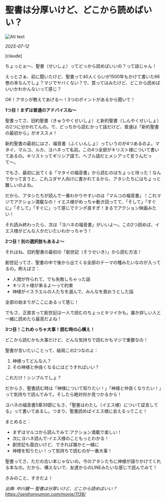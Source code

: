 # 聖書は分厚いけど、どこから読めばいい？

![Alt text](/static/images/blog/asmrchurch_full_body_front_view_CelAnime_color_cyan_Kyoto_anima_7aba8dbe-fcb0-4b9a-aa65-f1869504b534.png)

*2025-07-12*

[claude]

ちょっとぉ〜、聖書（せいしょ）ってどっから読めばいいの？って話じゃん！

えっとさぁ、前に聞いたけど、聖書って40人くらいが1500年もかけて書いた66巻の本なんでしょ？マジでヤバくない？で、買ってはみたけど、どこから読めばいいかわかんないって感じ？

OK！アタシが教えてあげる〜！3つのポイントがあるから聞いて！

**1つ目！まずは普通のアドバイスね〜**

聖書ってさ、旧約聖書（きゅうやくせいしょ）と新約聖書（しんやくせいしょ）の2つに分かれてんの。で、どっちから読むかって話だけど、普通は「新約聖書の最初から」がオススメ！

新約聖書の最初にはさ、福音書（ふくいんしょ）っていうのが4つあるのよ。マタイ、マルコ、ルカ、ヨハネって名前。この4つ全部がキリスト様について書いてあるの。キリストってギリシア語で、ヘブル語だとメシアって言うんだって〜。

でもさ、最初に出てくる「マタイの福音書」から読むのはちょっと待った！なんでかって言うと、これユダヤ人向けに書かれてるから、アタシたちにはちょっと難しいのよね。

だから、アタシたちが読んで一番わかりやすいのは「マルコの福音書」！これマジでアクション満載なの！イエス様がめっちゃ動き回ってて、「そして」「すぐに」「そして」「すぐに」って感じでテンポ良すぎ！まるでアクション映画みたい！

それ読み終わったら、次は「ヨハネの福音書」がいいよ〜。この2つ読めば、イエス様がどんな人かだいたいわかっちゃう！

**2つ目！別の選択肢もあるよ〜**

それはね、旧約聖書の最初の「創世記（そうせいき）」から読む方法！

創世記ってさ、聖書の中で後から出てくる全部のテーマの種みたいなのが入ってるの。例えばさ：
- 人間が作られて、でも失敗しちゃった話
- キリスト様が来るよ〜って約束
- 神様がイスラエルの人たちを選んで、みんなを救おうとした話

全部の始まりがここにあるって感じ！

でもさ、正直言って創世記は一人で読むのちょっとキツイかも。誰か詳しい人と一緒に読めたら最高だよね！

**3つ目！これめっちゃ大事！読む時の心構え！**

どこから読むかも大事だけど、どんな気持ちで読むかもマジで重要なの！

聖書が言いたいことって、結局この2つなのよ：
1. 神様ってどんな人？
2. その神様と仲良くなるにはどうすればいい？

これだけ！シンプルでしょ？

だからさ、聖書読む時は「神様について知りたい！」「神様と仲良くなりたい！」って気持ちで読んでみて。そしたら絶対何か見つかるから！

ヨハネの福音書5章39節にもさ、「聖書はわたし（イエス様）について証言してる」って書いてあるし。つまり、聖書読めばイエス様に会えるってこと！

まとめると：
- まずはマルコから読んでみて:アクション満載で楽しい！
- 次にヨハネ読んで:イエス様のこともっとわかる！
- 創世記も面白いけど、できれば誰かと一緒に
- 神様を知りたい！って気持ちで読むのが一番大事！

聖書ってさ、ただの古い本じゃないの。今のアタシたちに神様が語りかけてくれる本なの。だから、構えないで、友達からのLINEみたいな感じで読んでみて！

きみのこと、すきだよ！

*出典: 中川健一 聖書は分厚いけど、どこから読めばいい？ https://seishonyumon.com/movie/1138/*
